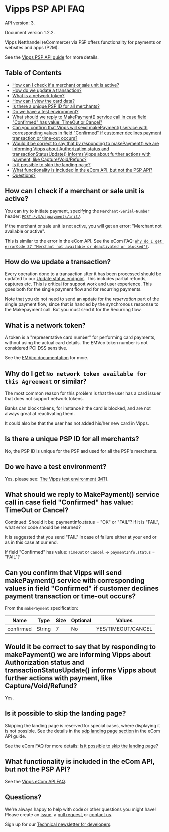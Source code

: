 <!-- START_METADATA
---
title: FAQ
sidebar_position: 40
---
END_METADATA -->

# Vipps PSP API FAQ

API version: 3.

Document version 1.2.2.

Vipps Netthandel (eCommerce) via PSP offers functionality for payments on
websites and apps (P2M).

See the [Vipps PSP API guide](vipps-psp-api.md) for more details.

<!-- START_TOC -->

## Table of Contents

- [How can I check if a merchant or sale unit is active?](#how-can-i-check-if-a-merchant-or-sale-unit-is-active)
- [How do we update a transaction?](#how-do-we-update-a-transaction)
- [What is a network token?](#what-is-a-network-token)
- [How can I view the card data?](#how-can-i-view-the-card-data)
- [Is there a unique PSP ID for all merchants?](#is-there-a-unique-psp-id-for-all-merchants)
- [Do we have a test environment?](#do-we-have-a-test-environment)
- [What should we reply to MakePayment() service call in case field "Confirmed" has value: TimeOut or Cancel?](#what-should-we-reply-to-makepayment-service-call-in-case-field-confirmed-has-value-timeout-or-cancel)
- [Can you confirm that Vipps will send makePayment() service with corresponding values in field "Confirmed" if customer declines payment transaction or time-out occurs?](#can-you-confirm-that-vipps-will-send-makepayment-service-with-corresponding-values-in-field-confirmed-if-customer-declines-payment-transaction-or-time-out-occurs)
- [Would it be correct to say that by responding to makePayment() we are informing Vipps about Authorization status and transactionStatusUpdate() informs Vipps about further actions with payment, like Capture/Void/Refund?](#would-it-be-correct-to-say-that-by-responding-to-makepayment-we-are-informing-vipps-about-authorization-status-and-transactionstatusupdate-informs-vipps-about-further-actions-with-payment-like-capturevoidrefund)
- [Is it possible to skip the landing page?](#is-it-possible-to-skip-the-landing-page)
- [What functionality is included in the eCom API, but not the PSP API?](#what-functionality-is-included-in-the-ecom-api-but-not-the-psp-api)
- [Questions?](#questions)

<!-- END_TOC -->

## How can I check if a merchant or sale unit is active?

You can try to initiate payment, specifying the `Merchant-Serial-Number` header:
[`POST:/v3/psppayments/init/`](https://vippsas.github.io/vipps-developer-docs/api/psp#tag/Vipps-PSP-API/operation/initiatePaymentV3UsingPOST).

If the merchant or sale unit is not active, you will get an error:
"Merchant not available or active".

This is similar to the error in the eCom API. See the eCom FAQ:
[`Why do I get errorCode 37 "Merchant not available or deactivated or blocked"?`](https://github.com/vippsas/vipps-ecom-api/blob/master/vipps-ecom-api-faq.md#why-do-i-get-errorcode-37-merchant-not-available-or-deactivated-or-blocked).

## How do we update a transaction?

Every operation done to a transaction after it has been processed should be
updated to our
[Update status endpoint](https://vippsas.github.io/vipps-developer-docs/api/psp#tag/Vipps-PSP-API/operation/updatestatusUsingPOST).
This includes partial refunds, captures etc. This is critical for support work
and user experience. This goes both for the single payment flow and for recurring payments.

Note that you do not need to send an update for the _reservation_ part of the
single payment flow, since that is handled by the synchronous response to the
Makepayment call. But you must send it for the Recurring flow.

## What is a network token?

A token is a "representative card number" for performing card payments, without using the actual
card details. The EMVco token number is not considered PCI DSS sensitive.

See the
[EMVco documentation](https://www.emvco.com/emv-technologies/payment-tokenisation/)
for more.

## Why do I get `No network token available for this Agreement` or similar?

The most common reason for this problem is that the user has a card issuer that
does not support network tokens.

Banks can block tokens, for instance if the card is blocked, and are not always
great at reactivating them.

It could also be that the user has not added his/her new card in Vipps.

## Is there a unique PSP ID for all merchants?

No, the PSP ID is unique for the PSP and used for all the PSP's merchants.

## Do we have a test environment?

Yes, please see: [The Vipps test environment (MT)](https://github.com/vippsas/vipps-developers/blob/master/developer-resources/test-environment.md).

## What should we reply to MakePayment() service call in case field "Confirmed" has value: TimeOut or Cancel?

Continued:
Should it be: paymentInfo.status = "OK" or "FAIL"?
If it is "FAIL", what error code should be returned?

It is suggested that you send "FAIL" in case of failure either at your end or as in this case at our end.

If field "Confirmed" has value: `TimeOut` or `Cancel` -> `paymentInfo.status` = "FAIL"?

## Can you confirm that Vipps will send makePayment() service with corresponding values in field "Confirmed" if customer declines payment transaction or time-out occurs?

From the `makePayment` specification:

| Name | Type | Size | Optional | Values |
| ---- | ---- | ---- | -------- | ------ |
| confirmed	| String | 7 | No | YES/TIMEOUT/CANCEL |

## Would it be correct to say that by responding to makePayment() we are informing Vipps about Authorization status and transactionStatusUpdate() informs Vipps about further actions with payment, like Capture/Void/Refund?

Yes.

## Is it possible to skip the landing page?

Skipping the landing page is reserved for special cases, where displaying it is not possible.
See the details in the
[skip landing page section](https://github.com/vippsas/vipps-ecom-api/blob/master/vipps-ecom-api.md#skip-landing-page)
in the eCom API guide.

See the eCom FAQ for more details:
[Is it possible to skip the landing page?](https://github.com/vippsas/vipps-ecom-api/blob/master/vipps-ecom-api-faq.md#is-it-possible-to-skip-the-landing-page)

## What functionality is included in the eCom API, but not the PSP API?

See the
[Vipps eCom API FAQ](https://github.com/vippsas/vipps-ecom-api/blob/master/vipps-ecom-api-faq.md#what-functionality-is-included-in-the-ecom-api-but-not-the-psp-api).

## Questions?

We're always happy to help with code or other questions you might have!
Please create an [issue](https://github.com/vippsas/vipps-psp-api/issues),
a [pull request](https://github.com/vippsas/vipps-psp-api/pulls),
or [contact us](https://vippsas.github.io/vipps-developer-docs/docs/vipps-developers/contact).

Sign up for our [Technical newsletter for developers](https://vippsas.github.io/vipps-developer-docs/docs/vipps-developers/newsletters).
